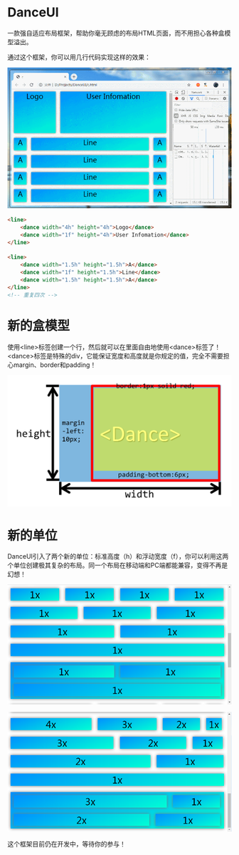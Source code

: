 # DanceUI

一款强自适应布局框架，帮助你毫无顾虑的布局HTML页面，而不用担心各种盒模型溢出。

通过这个框架，你可以用几行代码实现这样的效果：

![Demo](./imagesForReadme/Demo.gif)

```html
<line>
    <dance width="4h" height="4h">Logo</dance>
    <dance width="1f" height="4h">User Infomation</dance>
</line>

<line>
    <dance width="1.5h" height="1.5h">A</dance>
    <dance width="1f" height="1.5h">Line</dance>
    <dance width="1.5h" height="1.5h">A</dance>
</line>
<!-- 重复四次 -->
```

# 新的盒模型

使用&lt;line&gt;标签创建一个行，然后就可以在里面自由地使用&lt;dance&gt;标签了！&lt;dance&gt;标签是特殊的div，它能保证宽度和高度就是你规定的值，完全不需要担心margin、border和padding！

![img1](./imagesForReadme/img1.png)

# 新的单位

DanceUI引入了两个新的单位：标准高度（h）和浮动宽度（f），你可以利用这两个单位创建极其复杂的布局。同一个布局在移动端和PC端都能兼容，变得不再是幻想！

![img2](./imagesForReadme/img2.png)

![img3](./imagesForReadme/img3.png)

这个框架目前仍在开发中，等待你的参与！
